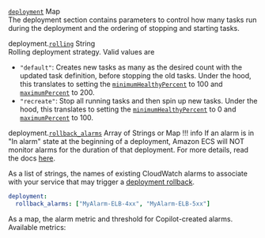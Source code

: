 <div class="separator"></div>

<a id="deployment" href="#deployment" class="field">`deployment`</a> <span class="type">Map</span>  
The deployment section contains parameters to control how many tasks run during the deployment and the ordering of stopping and starting tasks.

<span class="parent-field">deployment.</span><a id="deployment-rolling" href="#deployment-rolling" class="field">`rolling`</a> <span class="type">String</span>  
Rolling deployment strategy. Valid values are

- `"default"`: Creates new tasks as many as the desired count with the updated task definition, before stopping the old tasks. Under the hood, this translates to setting the [`minimumHealthyPercent`](https://docs.aws.amazon.com/AmazonECS/latest/developerguide/service_definition_parameters.html#minimumHealthyPercent) to 100 and [`maximumPercent`](https://docs.aws.amazon.com/AmazonECS/latest/developerguide/service_definition_parameters.html#maximumPercent) to 200.
- `"recreate"`: Stop all running tasks and then spin up new tasks. Under the hood, this translates to setting the [`minimumHealthyPercent`](https://docs.aws.amazon.com/AmazonECS/latest/developerguide/service_definition_parameters.html#minimumHealthyPercent) to 0 and [`maximumPercent`](https://docs.aws.amazon.com/AmazonECS/latest/developerguide/service_definition_parameters.html#maximumPercent) to 100.

<span class="parent-field">deployment.</span><a id="deployment-rollback-alarms" href="#deployment-rollback-alarms" class="field">`rollback_alarms`</a> <span class="type">Array of Strings or Map</span>
!!! info
    If an alarm is in "In alarm" state at the beginning of a deployment, Amazon ECS will NOT monitor alarms for the duration of that deployment. For more details, read the docs [here](https://docs.aws.amazon.com/AmazonECS/latest/userguide/deployment-alarm-failure.html).

As a list of strings, the names of existing CloudWatch alarms to associate with your service that may trigger a [deployment rollback](https://docs.aws.amazon.com/AmazonECS/latest/userguide/deployment-alarm-failure.html).
```yaml
deployment:
  rollback_alarms: ["MyAlarm-ELB-4xx", "MyAlarm-ELB-5xx"]
```
As a map, the alarm metric and threshold for Copilot-created alarms. 
Available metrics:
